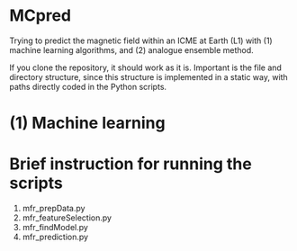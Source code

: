 # MCpred
Trying to predict the magnetic field within an ICME at Earth (L1) with (1) machine learning algorithms, and (2) analogue ensemble method. 

If you clone the repository, it should work as it is. Important is the file and directory structure, since this structure is implemented in a static way, with paths directly coded in the Python scripts. 

# (1) Machine learning 
# Brief instruction for running the scripts 

1. mfr_prepData.py
2. mfr_featureSelection.py
3. mfr_findModel.py
4. mfr_prediction.py
